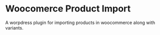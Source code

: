 # Woocomerce Product Import
A worpdress plugin for importing products in woocommerce along with variants.
